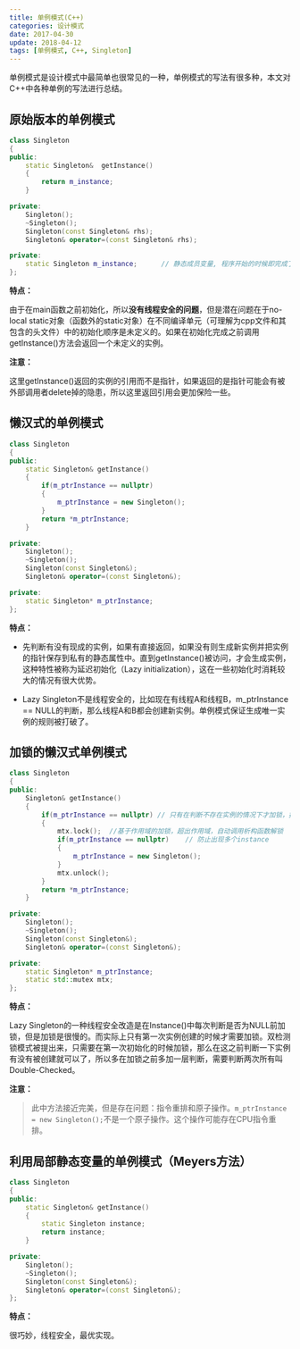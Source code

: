 ```yaml
---
title: 单例模式(C++)
categories: 设计模式
date: 2017-04-30
update: 2018-04-12
tags: [单例模式, C++, Singleton]
---
```


单例模式是设计模式中最简单也很常见的一种，单例模式的写法有很多种，本文对C++中各种单例的写法进行总结。

<!--more-->

## 原始版本的单例模式

```c++
class Singleton
{
public:
    static Singleton&  getInstance() 
    {
        return m_instance;
    }

private:
    Singleton();
    ~Singleton();
    Singleton(const Singleton& rhs);
    Singleton& operator=(const Singleton& rhs);

private:
    static Singleton m_instance;      // 静态成员变量, 程序开始的时候即完成了初始化
};
```

**特点：**

由于在main函数之前初始化，所以**没有线程安全的问题**，但是潜在问题在于no-local static对象（函数外的static对象）在不同编译单元（可理解为cpp文件和其包含的头文件）中的初始化顺序是未定义的。如果在初始化完成之前调用 getInstance()方法会返回一个未定义的实例。

**注意：**

这里getInstance()返回的实例的引用而不是指针，如果返回的是指针可能会有被外部调用者delete掉的隐患，所以这里返回引用会更加保险一些。

## 懒汉式的单例模式

```c++
class Singleton
{
public:
    static Singleton& getInstance()
    {
        if(m_ptrInstance == nullptr)
        {
            m_ptrInstance = new Singleton();
        }
        return *m_ptrInstance;  
    }

private:
    Singleton();
    ~Singleton();
    Singleton(const Singleton&);
    Singleton& operator=(const Singleton&);

private:
    static Singleton* m_ptrInstance;
};
```

**特点：**

* 先判断有没有现成的实例，如果有直接返回，如果没有则生成新实例并把实例的指针保存到私有的静态属性中。直到getInstance()被访问，才会生成实例，这种特性被称为延迟初始化（Lazy initialization），这在一些初始化时消耗较大的情况有很大优势。

* Lazy Singleton不是线程安全的，比如现在有线程A和线程B，m_ptrInstance == NULL的判断，那么线程A和B都会创建新实例。单例模式保证生成唯一实例的规则被打破了。

## 加锁的懒汉式单例模式

```c++
class Singleton
{
public:
    Singleton& getInstance()
    {
        if(m_ptrInstance == nullptr) // 只有在判断不存在实例的情况下才加锁，提升效率
        {
            mtx.lock();  //基于作用域的加锁，超出作用域，自动调用析构函数解锁
            if(m_ptrInstance == nullptr)    // 防止出现多个instance
            {
                m_ptrInstance = new Singleton();
            }
            mtx.unlock();
        }
        return *m_ptrInstance;
    }

private:
    Singleton();
    ~Singleton();
    Singleton(const Singleton&);
    Singleton& operator=(const Singleton&);

private:
    static Singleton* m_ptrInstance;
    static std::mutex mtx;
};
```

**特点：**

Lazy Singleton的一种线程安全改造是在Instance()中每次判断是否为NULL前加锁，但是加锁是很慢的。而实际上只有第一次实例创建的时候才需要加锁。双检测锁模式被提出来，只需要在第一次初始化的时候加锁，那么在这之前判断一下实例有没有被创建就可以了，所以多在加锁之前多加一层判断，需要判断两次所有叫Double-Checked。

**注意：**

> 此中方法接近完美，但是存在问题：指令重排和原子操作。`m_ptrInstance = new Singleton();`不是一个原子操作。这个操作可能存在CPU指令重排。

## 利用局部静态变量的单例模式（Meyers方法）

```c++
class Singleton
{
public:
    static Singleton& getInstance()
    {
        static Singleton instance;
        return instance;
    }

private:
    Singleton();
    ~Singleton();
    Singleton(const Singleton&);
    Singleton& operator=(const Singleton&);
};
```

**特点：**

很巧妙，线程安全，最优实现。